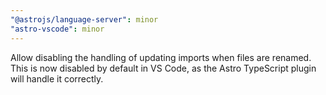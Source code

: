 ```yaml
---
"@astrojs/language-server": minor
"astro-vscode": minor
---
```


Allow disabling the handling of updating imports when files are renamed. This is now disabled by default in VS Code, as the Astro TypeScript plugin will handle it correctly.
